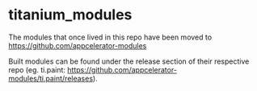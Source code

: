 # titanium_modules

The modules that once lived in this repo have been moved to https://github.com/appcelerator-modules

Built modules can be found under the release section of their respective repo (eg. ti.paint: https://github.com/appcelerator-modules/ti.paint/releases).

